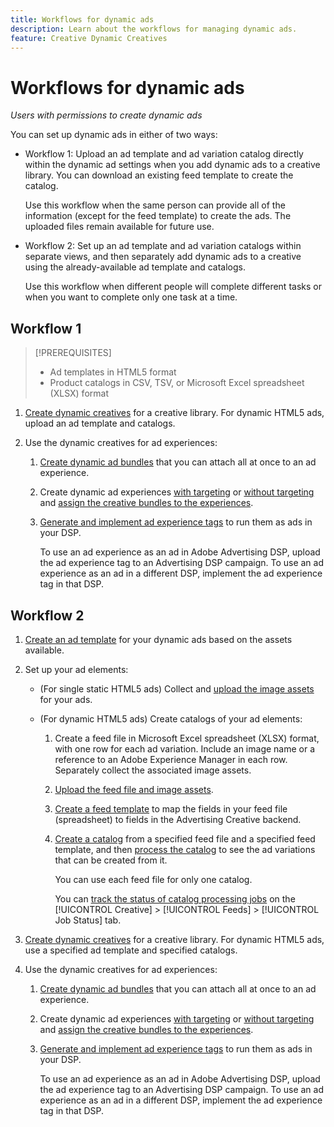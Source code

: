 ```yaml
---
title: Workflows for dynamic ads
description: Learn about the workflows for managing dynamic ads.
feature: Creative Dynamic Creatives
---
```

# Workflows for dynamic ads

*Users with permissions to create dynamic ads*

You can set up dynamic ads in either of two ways:

* Workflow 1: Upload an ad template and ad variation catalog directly within the dynamic ad settings when you add dynamic ads to a creative library. You can download an existing feed template to create the catalog.

  Use this workflow when the same person can provide all of the information (except for the feed template) to create the ads. The uploaded files remain available for future use.

* Workflow 2: Set up an ad template and ad variation catalogs within separate views, and then separately add dynamic ads to a creative using the already-available ad template and catalogs.

  Use this workflow when different people will complete different tasks or when you want to complete only one task at a time.

## Workflow 1

>[!PREREQUISITES]
>
>* Ad templates in HTML5 format
>* Product catalogs in CSV, TSV, or Microsoft Excel spreadsheet (XLSX) format

1. [Create dynamic creatives](/help/creative/creative-libraries/creative-add-dynamic.md) for a creative library. For dynamic HTML5 ads, upload an ad template and catalogs.

1. Use the dynamic creatives for ad experiences:

   1. [Create dynamic ad bundles](/help/creative/creative-libraries/bundle-manage.md) that you can attach all at once to an ad experience.
   
   1. Create dynamic ad experiences [with targeting](/help/creative/experiences/experience-create-targeting.md) or [without targeting](/help/creative/experiences/experience-create-no-targeting.md) and [assign the creative bundles to the experiences](/help/creative/experiences/experience-assign-creative-bundles.md).
   
   1. [Generate and implement ad experience tags](/help/creative/experiences/experience-tag-export.md) to run them as ads in your DSP.

      To use an ad experience as an ad in Adobe Advertising DSP, upload the ad experience tag to an Advertising DSP campaign. To use an ad experience as an ad in a different DSP, implement the ad experience tag in that DSP.

## Workflow 2

1. [Create an ad template](/help/creative/ad-templates/ad-template-manage.md) for your dynamic ads based on the assets available.

1. Set up your ad elements:

   * (For single static HTML5 ads) Collect and [upload the image assets](/help/creative/feeds/asset-manage.md) for your ads.

   * (For dynamic HTML5 ads) Create catalogs of your ad elements:

     1. Create a feed file in Microsoft Excel spreadsheet (XLSX) format, with one row for each ad variation. Include an image name or a reference to an Adobe Experience Manager in each row. Separately collect the associated image assets.

     1. [Upload the feed file and image assets](/help/creative/feeds/asset-manage.md).
   
     1. [Create a feed template](/help/creative/feeds/feed-template-manage.md) to map the fields in your feed file (spreadsheet) to fields in the Advertising Creative backend.

     1. [Create a catalog](/help/creative/feeds/catalog-manage.md#feed-catalog-create) from a specified feed file and a specified feed template, and then [process the catalog](/help/creative/feeds/catalog-manage.md#feed-catalog-process) to see the ad variations that can be created from it.

        You can use each feed file for only one catalog.

        You can [track the status of catalog processing jobs](/help/creative/feeds/job-status-track.md) on the [!UICONTROL Creative] > [!UICONTROL Feeds] > [!UICONTROL Job Status] tab.

1. [Create dynamic creatives](/help/creative/creative-libraries/creative-add-dynamic.md) for a creative library. For dynamic HTML5 ads, use a specified ad template and specified catalogs.

1. Use the dynamic creatives for ad experiences:

   1. [Create dynamic ad bundles](/help/creative/creative-libraries/bundle-manage.md) that you can attach all at once to an ad experience.
   
   1. Create dynamic ad experiences [with targeting](/help/creative/experiences/experience-create-targeting.md) or [without targeting](/help/creative/experiences/experience-create-no-targeting.md) and [assign the creative bundles to the experiences](/help/creative/experiences/experience-assign-creative-bundles.md).
   
   1. [Generate and implement ad experience tags](/help/creative/experiences/experience-tag-export.md) to run them as ads in your DSP.

      To use an ad experience as an ad in Adobe Advertising DSP, upload the ad experience tag to an Advertising DSP campaign. To use an ad experience as an ad in a different DSP, implement the ad experience tag in that DSP.
